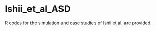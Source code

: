
<!-- README.md is generated from README.Rmd. Please edit that file -->

# Ishii_et_al_ASD

<!-- badges: start -->
<!-- badges: end -->

R codes for the simulation and case studies of Ishii et al. are provided.